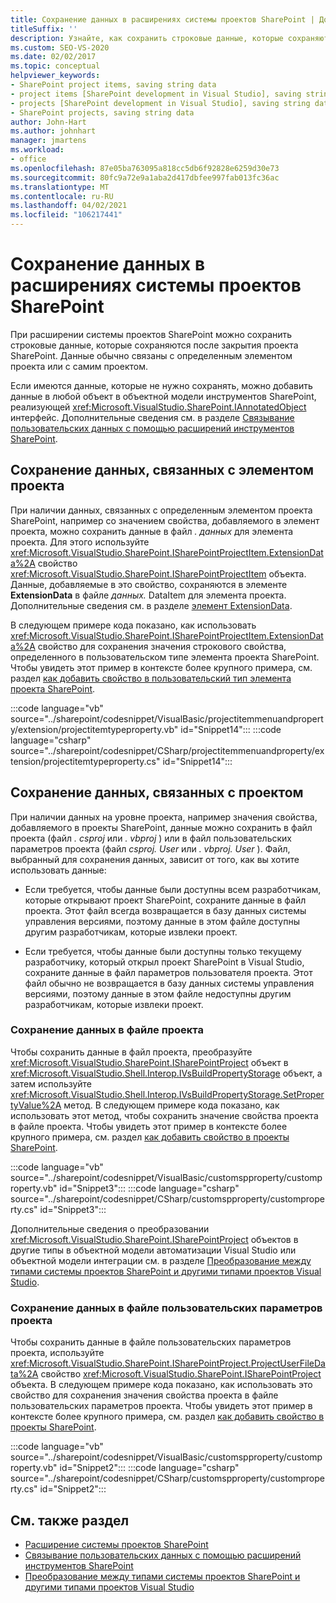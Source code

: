 ```yaml
---
title: Сохранение данных в расширениях системы проектов SharePoint | Документация Майкрософт
titleSuffix: ''
description: Узнайте, как сохранить строковые данные, которые сохраняются после закрытия проекта SharePoint, содержащего расширение.
ms.custom: SEO-VS-2020
ms.date: 02/02/2017
ms.topic: conceptual
helpviewer_keywords:
- SharePoint project items, saving string data
- project items [SharePoint development in Visual Studio], saving string data
- projects [SharePoint development in Visual Studio], saving string data
- SharePoint projects, saving string data
author: John-Hart
ms.author: johnhart
manager: jmartens
ms.workload:
- office
ms.openlocfilehash: 87e05ba763095a818cc5db6f92828e6259d30e73
ms.sourcegitcommit: 80fc9a72e9a1aba2d417dbfee997fab013fc36ac
ms.translationtype: MT
ms.contentlocale: ru-RU
ms.lasthandoff: 04/02/2021
ms.locfileid: "106217441"
---
```

# <a name="save-data-in-extensions-of-the-sharepoint-project-system"></a>Сохранение данных в расширениях системы проектов SharePoint
  При расширении системы проектов SharePoint можно сохранить строковые данные, которые сохраняются после закрытия проекта SharePoint. Данные обычно связаны с определенным элементом проекта или с самим проектом.

 Если имеются данные, которые не нужно сохранять, можно добавить данные в любой объект в объектной модели инструментов SharePoint, реализующей <xref:Microsoft.VisualStudio.SharePoint.IAnnotatedObject> интерфейс. Дополнительные сведения см. в разделе [Связывание пользовательских данных с помощью расширений инструментов SharePoint](../sharepoint/associating-custom-data-with-sharepoint-tools-extensions.md).

## <a name="save-data-that-is-associated-with-a-project-item"></a>Сохранение данных, связанных с элементом проекта
 При наличии данных, связанных с определенным элементом проекта SharePoint, например со значением свойства, добавляемого в элемент проекта, можно сохранить данные в файл *. данных* для элемента проекта. Для этого используйте <xref:Microsoft.VisualStudio.SharePoint.ISharePointProjectItem.ExtensionData%2A> свойство <xref:Microsoft.VisualStudio.SharePoint.ISharePointProjectItem> объекта. Данные, добавляемые в это свойство, сохраняются в элементе **ExtensionData** в файле *данных.* DataItem для элемента проекта. Дополнительные сведения см. в разделе [элемент ExtensionData](../sharepoint/extensiondata-element.md).

 В следующем примере кода показано, как использовать <xref:Microsoft.VisualStudio.SharePoint.ISharePointProjectItem.ExtensionData%2A> свойство для сохранения значения строкового свойства, определенного в пользовательском типе элемента проекта SharePoint. Чтобы увидеть этот пример в контексте более крупного примера, см. раздел [как добавить свойство в пользовательский тип элемента проекта SharePoint](../sharepoint/how-to-add-a-property-to-a-custom-sharepoint-project-item-type.md).

 :::code language="vb" source="../sharepoint/codesnippet/VisualBasic/projectitemmenuandproperty/extension/projectitemtypeproperty.vb" id="Snippet14":::
 :::code language="csharp" source="../sharepoint/codesnippet/CSharp/projectitemmenuandproperty/extension/projectitemtypeproperty.cs" id="Snippet14":::

## <a name="save-data-that-is-associated-with-a-project"></a>Сохранение данных, связанных с проектом
 При наличии данных на уровне проекта, например значения свойства, добавляемого в проекты SharePoint, данные можно сохранить в файл проекта (файл *. csproj* или *. vbproj* ) или в файл пользовательских параметров проекта (файл *csproj. User* или *. vbproj. User* ). Файл, выбранный для сохранения данных, зависит от того, как вы хотите использовать данные:

- Если требуется, чтобы данные были доступны всем разработчикам, которые открывают проект SharePoint, сохраните данные в файл проекта. Этот файл всегда возвращается в базу данных системы управления версиями, поэтому данные в этом файле доступны другим разработчикам, которые извлеки проект.

- Если требуется, чтобы данные были доступны только текущему разработчику, который открыл проект SharePoint в Visual Studio, сохраните данные в файл параметров пользователя проекта. Этот файл обычно не возвращается в базу данных системы управления версиями, поэтому данные в этом файле недоступны другим разработчикам, которые извлеки проект.

### <a name="save-data-to-the-project-file"></a>Сохранение данных в файле проекта
 Чтобы сохранить данные в файл проекта, преобразуйте <xref:Microsoft.VisualStudio.SharePoint.ISharePointProject> объект в <xref:Microsoft.VisualStudio.Shell.Interop.IVsBuildPropertyStorage> объект, а затем используйте <xref:Microsoft.VisualStudio.Shell.Interop.IVsBuildPropertyStorage.SetPropertyValue%2A> метод. В следующем примере кода показано, как использовать этот метод, чтобы сохранить значение свойства проекта в файле проекта. Чтобы увидеть этот пример в контексте более крупного примера, см. раздел [как добавить свойство в проекты SharePoint](../sharepoint/how-to-add-a-property-to-sharepoint-projects.md).

 :::code language="vb" source="../sharepoint/codesnippet/VisualBasic/customspproperty/customproperty.vb" id="Snippet3":::
 :::code language="csharp" source="../sharepoint/codesnippet/CSharp/customspproperty/customproperty.cs" id="Snippet3":::

 Дополнительные сведения о преобразовании <xref:Microsoft.VisualStudio.SharePoint.ISharePointProject> объектов в другие типы в объектной модели автоматизации Visual Studio или объектной модели интеграции см. в разделе [Преобразование между типами системы проектов SharePoint и другими типами проектов Visual Studio](../sharepoint/converting-between-sharepoint-project-system-types-and-other-visual-studio-project-types.md).

### <a name="save-data-to-the-project-user-option-file"></a>Сохранение данных в файле пользовательских параметров проекта
 Чтобы сохранить данные в файле пользовательских параметров проекта, используйте <xref:Microsoft.VisualStudio.SharePoint.ISharePointProject.ProjectUserFileData%2A> свойство <xref:Microsoft.VisualStudio.SharePoint.ISharePointProject> объекта. В следующем примере кода показано, как использовать это свойство для сохранения значения свойства проекта в файле пользовательских параметров проекта. Чтобы увидеть этот пример в контексте более крупного примера, см. раздел [как добавить свойство в проекты SharePoint](../sharepoint/how-to-add-a-property-to-sharepoint-projects.md).

 :::code language="vb" source="../sharepoint/codesnippet/VisualBasic/customspproperty/customproperty.vb" id="Snippet2":::
 :::code language="csharp" source="../sharepoint/codesnippet/CSharp/customspproperty/customproperty.cs" id="Snippet2":::

## <a name="see-also"></a>См. также раздел
- [Расширение системы проектов SharePoint](../sharepoint/extending-the-sharepoint-project-system.md)
- [Связывание пользовательских данных с помощью расширений инструментов SharePoint](../sharepoint/associating-custom-data-with-sharepoint-tools-extensions.md)
- [Преобразование между типами системы проектов SharePoint и другими типами проектов Visual Studio](../sharepoint/converting-between-sharepoint-project-system-types-and-other-visual-studio-project-types.md)
